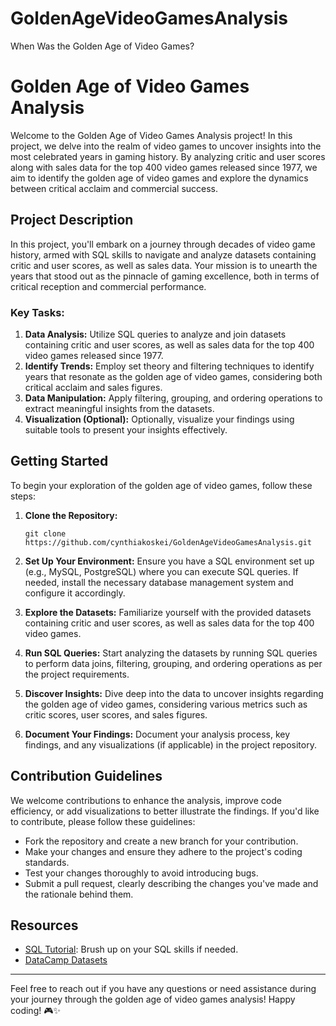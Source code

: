 # GoldenAgeVideoGamesAnalysis
When Was the Golden Age of Video Games?

# Golden Age of Video Games Analysis

Welcome to the Golden Age of Video Games Analysis project! In this project, we delve into the realm of video games to uncover insights into the most celebrated years in gaming history. By analyzing critic and user scores along with sales data for the top 400 video games released since 1977, we aim to identify the golden age of video games and explore the dynamics between critical acclaim and commercial success.

## Project Description

In this project, you'll embark on a journey through decades of video game history, armed with SQL skills to navigate and analyze datasets containing critic and user scores, as well as sales data. Your mission is to unearth the years that stood out as the pinnacle of gaming excellence, both in terms of critical reception and commercial performance.

### Key Tasks:

1. **Data Analysis:** Utilize SQL queries to analyze and join datasets containing critic and user scores, as well as sales data for the top 400 video games released since 1977.
2. **Identify Trends:** Employ set theory and filtering techniques to identify years that resonate as the golden age of video games, considering both critical acclaim and sales figures.
3. **Data Manipulation:** Apply filtering, grouping, and ordering operations to extract meaningful insights from the datasets.
4. **Visualization (Optional):** Optionally, visualize your findings using suitable tools to present your insights effectively.

## Getting Started

To begin your exploration of the golden age of video games, follow these steps:

1. **Clone the Repository:**
   ```
   git clone https://github.com/cynthiakoskei/GoldenAgeVideoGamesAnalysis.git
   ```

2. **Set Up Your Environment:**
   Ensure you have a SQL environment set up (e.g., MySQL, PostgreSQL) where you can execute SQL queries. If needed, install the necessary database management system and configure it accordingly.

3. **Explore the Datasets:**
   Familiarize yourself with the provided datasets containing critic and user scores, as well as sales data for the top 400 video games.

4. **Run SQL Queries:**
   Start analyzing the datasets by running SQL queries to perform data joins, filtering, grouping, and ordering operations as per the project requirements.

5. **Discover Insights:**
   Dive deep into the data to uncover insights regarding the golden age of video games, considering various metrics such as critic scores, user scores, and sales figures.

6. **Document Your Findings:**
   Document your analysis process, key findings, and any visualizations (if applicable) in the project repository.

## Contribution Guidelines

We welcome contributions to enhance the analysis, improve code efficiency, or add visualizations to better illustrate the findings. If you'd like to contribute, please follow these guidelines:

- Fork the repository and create a new branch for your contribution.
- Make your changes and ensure they adhere to the project's coding standards.
- Test your changes thoroughly to avoid introducing bugs.
- Submit a pull request, clearly describing the changes you've made and the rationale behind them.

## Resources

- [SQL Tutorial](https://www.w3schools.com/sql/default.asp): Brush up on your SQL skills if needed.
- [DataCamp Datasets](https://app.datacamp.com/learn/projects/1413)
<!-- : Explore additional datasets related to video games or data analysis projects. -->

<!-- ## License

This project is licensed under the MIT License. -->

---

Feel free to reach out if you have any questions or need assistance during your journey through the golden age of video games analysis! Happy coding! 🎮✨